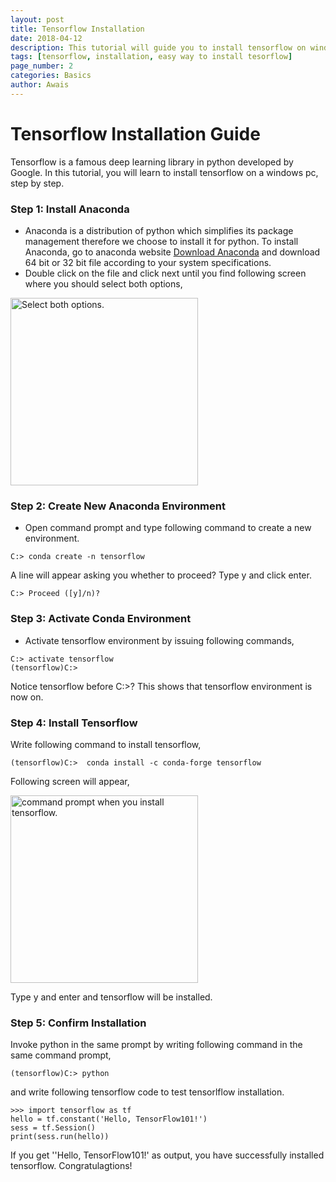 ```yaml
---
layout: post
title: Tensorflow Installation 
date: 2018-04-12 
description: This tutorial will guide you to install tensorflow on windows computer. Installation will be as easy as 1,2,3. Click to see details.
tags: [tensorflow, installation, easy way to install tesorflow]
page_number: 2
categories: Basics
author: Awais
---
```


# Tensorflow Installation Guide
Tensorflow is a famous deep learning library in python developed by Google. In this tutorial, you will learn to install tensorflow on a windows pc, step by step. 

### Step 1: Install Anaconda 
*  Anaconda is a distribution of python which simplifies its package management therefore we choose to install it for python. To install Anaconda, go to anaconda website [Download Anaconda](https://www.anaconda.com/download/#windows) and download 64 bit or 32 bit file according to your system specifications. 
* Double  click on the file and click next until you find following screen where you should select both options,

<img src="E:\Semester3\website\Tensorflow Tutorials\Basic\images\1_fig1.png" alt="Select both options." style="width: 300px;"/>

### Step 2: Create New Anaconda Environment 
* Open command prompt and type following command to create a new environment. 
```console
C:> conda create -n tensorflow 
```
A line will appear asking you whether to proceed? Type y and click enter.
```console
C:> Proceed ([y]/n)?  
```

### Step 3: Activate Conda Environment 
* Activate tensorflow environment by issuing following commands,
```console
C:> activate tensorflow
(tensorflow)C:>  
```
Notice tensorflow before C:>? This shows that tensorflow environment is now on.
### Step 4: Install Tensorflow
Write following command to install tensorflow,
```console
(tensorflow)C:>  conda install -c conda-forge tensorflow 
```
Following screen will appear,

<img src="E:\Semester3\website\Tensorflow Tutorials\Basic\images\1_fig2.PNG" alt="command prompt when you install tensorflow." style="width: 300px;"/>

Type y and enter and tensorflow will be installed.
### Step 5: Confirm Installation 
Invoke python in the same prompt by writing following command in the same command prompt,
```console
(tensorflow)C:> python 
```
and write following tensorflow code to test tensorlflow installation.
```console
>>> import tensorflow as tf
hello = tf.constant('Hello, TensorFlow101!')
sess = tf.Session()
print(sess.run(hello)) 
```
If you get ''Hello, TensorFlow101!' as output, you have successfully installed tensorflow. Congratulagtions!